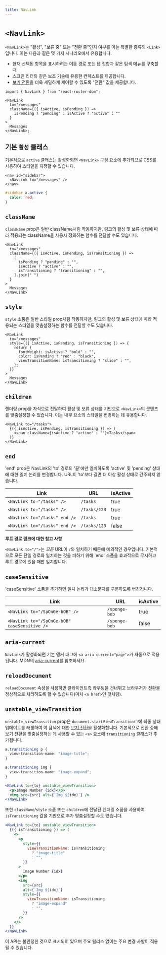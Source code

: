 ```yaml
---
title: NavLink
---
```


# `<NavLink>`

`<NavLink>`는 "활성", "보류 중" 또는 "전환 중"인지 여부를 아는 특별한 종류의 `<Link>`입니다. 이는 다음과 같은 몇 가지 시나리오에서 유용합니다.

- 현재 선택된 항목을 표시하려는 이동 경로 또는 탭 집합과 같은 탐색 메뉴를 구축할 때
- 스크린 리더와 같은 보조 기술에 유용한 컨텍스트를 제공합니다.
- [보기 전환][view-transitions]을 더욱 세밀하게 제어할 수 있도록 "전환" 값을 제공합니다.

```tsx
import { NavLink } from "react-router-dom";

<NavLink
  to="/messages"
  className={({ isActive, isPending }) =>
    isPending ? "pending" : isActive ? "active" : ""
  }
>
  Messages
</NavLink>;
```

## 기본 `활성` 클래스

기본적으로 `active` 클래스는 활성화되면 `<NavLink>` 구성 요소에 추가되므로 CSS를 사용하여 스타일을 지정할 수 있습니다.

```tsx
<nav id="sidebar">
  <NavLink to="/messages" />
</nav>
```

```css
#sidebar a.active {
  color: red;
}
```

## `className`

`className` prop은 일반 className처럼 작동하지만, 링크의 활성 및 보류 상태에 따라 적용되는 className을 사용자 정의하는 함수를 전달할 수도 있습니다.

```tsx
<NavLink
  to="/messages"
  className={({ isActive, isPending, isTransitioning }) =>
    [
      isPending ? "pending" : "",
      isActive ? "active" : "",
      isTransitioning ? "transitioning" : "",
    ].join(" ")
  }
>
  Messages
</NavLink>
```

## `style`

`style` 소품은 일반 스타일 prop처럼 작동하지만, 링크의 활성 및 보류 상태에 따라 적용되는 스타일을 맞춤설정하는 함수를 전달할 수도 있습니다.

```tsx
<NavLink
  to="/messages"
  style={({ isActive, isPending, isTransitioning }) => {
    return {
      fontWeight: isActive ? "bold" : "",
      color: isPending ? "red" : "black",
      viewTransitionName: isTransitioning ? "slide" : "",
    };
  }}
>
  Messages
</NavLink>
```

## `children`

렌더링 prop을 자식으로 전달하여 활성 및 보류 상태를 기반으로 `<NavLink>`의 콘텐츠를 맞춤설정할 수 있습니다. 이는 내부 요소의 스타일을 변경하는 데 유용합니다.

```tsx
<NavLink to="/tasks">
  {({ isActive, isPending, isTransitioning }) => (
    <span className={isActive ? "active" : ""}>Tasks</span>
  )}
</NavLink>
```

## `end`

'end' prop은 NavLink의 'to' 경로의 '끝'에만 일치하도록 'active' 및 'pending' 상태에 대한 일치 논리를 변경합니다. URL이 'to'보다 길면 더 이상 활성 상태로 간주되지 않습니다.

| Link                          | URL          | isActive |
| ----------------------------- | ------------ | -------- |
| `<NavLink to="/tasks" />`     | `/tasks`     | true     |
| `<NavLink to="/tasks" />`     | `/tasks/123` | true     |
| `<NavLink to="/tasks" end />` | `/tasks`     | true     |
| `<NavLink to="/tasks" end />` | `/tasks/123` | false    |

**루트 경로 링크에 대한 참고 사항**

`<NavLink to="/">`는 _모든_ URL이 `/`와 일치하기 때문에 예외적인 경우입니다. 기본적으로 모든 단일 경로와 일치하는 것을 피하기 위해 'end' 소품을 효과적으로 무시하고 루트 경로에 있을 때만 일치합니다.

## `caseSensitive`

'caseSensitive' 소품을 추가하면 일치 논리가 대소문자를 구분하도록 변경됩니다.

| Link                                         | URL           | isActive |
| -------------------------------------------- | ------------- | -------- |
| `<NavLink to="/SpOnGe-bOB" />`               | `/sponge-bob` | true     |
| `<NavLink to="/SpOnGe-bOB" caseSensitive />` | `/sponge-bob` | false    |

## `aria-current`

`NavLink`가 활성화되면 기본 앵커 태그에 `<a aria-current="page">`가 자동으로 적용됩니다. MDN의 [aria-current][aria-current]를 참조하세요.

## `reloadDocument`

`reloadDocument` 속성을 사용하면 클라이언트측 라우팅을 건너뛰고 브라우저가 전환을 정상적으로 처리하도록 할 수 있습니다(마치 `<a href>`인 것처럼).

## `unstable_viewTransition`

`unstable_viewTransition` prop은 `document.startViewTransition()`에 최종 상태 업데이트를 래핑하여 이 탐색에 대한 [보기 전환][view-transitions]을 활성화합니다. 기본적으로 전환 중에 보기 전환을 맞춤설정하는 데 사용할 수 있는 `<a>` 요소에 `transitioning` 클래스가 추가됩니다.

```css
a.transitioning p {
  view-transition-name: "image-title";
}

a.transitioning img {
  view-transition-name: "image-expand";
}
```

```jsx
<NavLink to={to} unstable_viewTransition>
  <p>Image Number {idx}</p>
  <img src={src} alt={`Img ${idx}`} />
</NavLink>
```

또한 `className`/`style` 소품 또는 `children`에 전달된 렌더링 소품을 사용하여 `isTransitioning` 값을 기반으로 추가 맞춤설정할 수도 있습니다.

```jsx
<NavLink to={to} unstable_viewTransition>
  {({ isTransitioning }) => (
    <>
      <p
        style={{
          viewTransitionName: isTransitioning
            ? "image-title"
            : "",
        }}
      >
        Image Number {idx}
      </p>
      <img
        src={src}
        alt={`Img ${idx}`}
        style={{
          viewTransitionName: isTransitioning
            ? "image-expand"
            : "",
        }}
      />
    </>
  )}
</NavLink>
```

<docs-warning>
이 API는 불안정한 것으로 표시되어 있으며 주요 릴리스 없이는 주요 변경 사항이 적용될 수 있습니다.
</docs-warning>

[aria-current]: https://developer.mozilla.org/en-US/docs/Web/Accessibility/ARIA/Attributes/aria-current
[view-transitions]: https://developer.mozilla.org/en-US/docs/Web/API/View_Transitions_API
